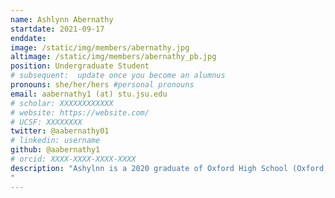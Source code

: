 ```yaml
---
name: Ashlynn Abernathy
startdate: 2021-09-17
enddate:
image: /static/img/members/abernathy.jpg
altimage: /static/img/members/abernathy_pb.jpg
position: Undergraduate Student
# subsequent:  update once you become an alumnus
pronouns: she/her/hers #personal pronouns
email: aabernathy1 (at) stu.jsu.edu
# scholar: XXXXXXXXXXXX
# website: https://website.com/
# UCSF: XXXXXXXX
twitter: @aabernathy01
# linkedin: username
github: @aabernathy1
# orcid: XXXX-XXXX-XXXX-XXXX
description: "Ashylnn is a 2020 graduate of Oxford High School (Oxford, AL) and is currently a freshman undergraduate student at JSU, where she is double-majoring in Pre-Health Professional Biology and General Mathematics. She loves animals and the outdoors and is especially interested in learning more about genetics and integrative taxonomy of organisms. Ashlynn is assisting as we get several projects started in the lab.
"
---
```

